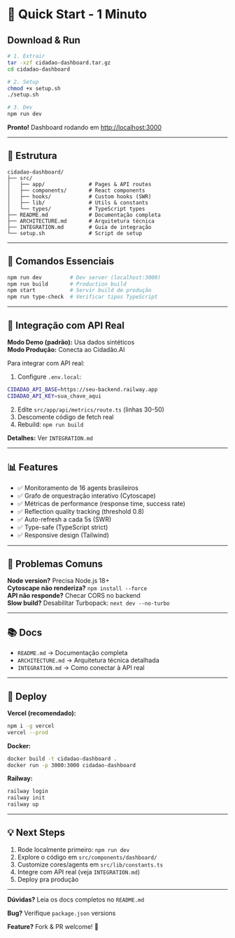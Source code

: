 # 🚀 Quick Start - 1 Minuto

## Download & Run

```bash
# 1. Extrair
tar -xzf cidadao-dashboard.tar.gz
cd cidadao-dashboard

# 2. Setup
chmod +x setup.sh
./setup.sh

# 3. Dev
npm run dev
```

**Pronto!** Dashboard rodando em [http://localhost:3000](http://localhost:3000)

---

## 📂 Estrutura

```
cidadao-dashboard/
├── src/
│   ├── app/              # Pages & API routes
│   ├── components/       # React components
│   ├── hooks/            # Custom hooks (SWR)
│   ├── lib/              # Utils & constants
│   └── types/            # TypeScript types
├── README.md             # Documentação completa
├── ARCHITECTURE.md       # Arquitetura técnica
├── INTEGRATION.md        # Guia de integração
└── setup.sh              # Script de setup
```

---

## 🔧 Comandos Essenciais

```bash
npm run dev         # Dev server (localhost:3000)
npm run build       # Production build
npm start           # Servir build de produção
npm run type-check  # Verificar tipos TypeScript
```

---

## 🎯 Integração com API Real

**Modo Demo (padrão):** Usa dados sintéticos  
**Modo Produção:** Conecta ao Cidadão.AI

Para integrar com API real:
1. Configure `.env.local`:
```bash
CIDADAO_API_BASE=https://seu-backend.railway.app
CIDADAO_API_KEY=sua_chave_aqui
```

2. Edite `src/app/api/metrics/route.ts` (linhas 30-50)
3. Descomente código de fetch real
4. Rebuild: `npm run build`

**Detalhes:** Ver `INTEGRATION.md`

---

## 📊 Features

- ✅ Monitoramento de 16 agents brasileiros
- ✅ Grafo de orquestração interativo (Cytoscape)
- ✅ Métricas de performance (response time, success rate)
- ✅ Reflection quality tracking (threshold 0.8)
- ✅ Auto-refresh a cada 5s (SWR)
- ✅ Type-safe (TypeScript strict)
- ✅ Responsive design (Tailwind)

---

## 🐛 Problemas Comuns

**Node version?** Precisa Node.js 18+  
**Cytoscape não renderiza?** `npm install --force`  
**API não responde?** Checar CORS no backend  
**Slow build?** Desabilitar Turbopack: `next dev --no-turbo`  

---

## 📚 Docs

- `README.md` → Documentação completa
- `ARCHITECTURE.md` → Arquitetura técnica detalhada
- `INTEGRATION.md` → Como conectar à API real

---

## 🚢 Deploy

**Vercel (recomendado):**
```bash
npm i -g vercel
vercel --prod
```

**Docker:**
```bash
docker build -t cidadao-dashboard .
docker run -p 3000:3000 cidadao-dashboard
```

**Railway:**
```bash
railway login
railway init
railway up
```

---

## 💡 Next Steps

1. Rode localmente primeiro: `npm run dev`
2. Explore o código em `src/components/dashboard/`
3. Customize cores/agents em `src/lib/constants.ts`
4. Integre com API real (veja `INTEGRATION.md`)
5. Deploy pra produção

---

**Dúvidas?** Leia os docs completos no `README.md`

**Bug?** Verifique `package.json` versions

**Feature?** Fork & PR welcome! 🎉
